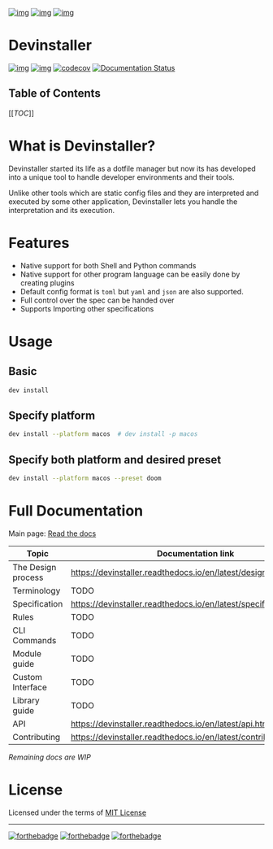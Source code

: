 [![img](https://img.shields.io/badge/Made_in-Doom_Emacs-blue?style=for-the-badge)](https://github.com/hlissner/doom-emacs)
[![img](https://img.shields.io/badge/follow_me-@alka1e-E4405F?style=for-the-badge&logo=instagram&labelColor=8f3c4c&logoColor=white)](https://www.instagram.com/alka1e)
[![img](https://img.shields.io/badge/follow_me-@alka1e-1DA1F2?style=for-the-badge&logo=twitter&labelColor=27597a&logoColor=white)](https://twitter.com/alka1e)

# Devinstaller

[![img](https://img.shields.io/badge/license-mit-blueviolet?style=for-the-badge)]()
[![img](https://img.shields.io/badge/work_in-progress-eb3434?style=for-the-badge&labelColor=7d1616)]()
[![codecov](https://codecov.io/gl/devinstaller/devinstaller/branch/master/graph/badge.svg)](https://codecov.io/gl/devinstaller/devinstaller)
[![Documentation Status](https://readthedocs.org/projects/devinstaller/badge/?version=latest&style=for-the-badge)](https://devinstaller.readthedocs.io/en/latest/?badge=latest)

## Table of Contents

[[_TOC_]]

# What is Devinstaller?

Devinstaller started its life as a dotfile manager but now its has developed into a unique tool to handle developer environments and their tools.

Unlike other tools which are static config files and they are interpreted and executed by some other application, Devinstaller lets you handle the interpretation and its execution.

# Features

- Native support for both Shell and Python commands
- Native support for other program language can be easily done by creating plugins
- Default config format is `toml` but `yaml` and `json` are also supported.
- Full control over the spec can be handed over
- Supports Importing other specifications

# Usage

## Basic

```sh
dev install
```

## Specify platform

```sh
dev install --platform macos  # dev install -p macos
```

## Specify both platform and desired preset

```sh
dev install --platform macos --preset doom
```

# Full Documentation

Main page: [Read the docs](https://devinstaller.readthedocs.io/en/latest/)

| Topic              | Documentation link                                                  |
| ------------------ | ------------------------------------------------------------------- |
| The Design process | <https://devinstaller.readthedocs.io/en/latest/design_process.html> |
| Terminology        | TODO                                                                |
| Specification      | <https://devinstaller.readthedocs.io/en/latest/specification.html>  |
| Rules              | TODO                                                                |
| CLI Commands       | TODO                                                                |
| Module guide       | TODO                                                                |
| Custom Interface   | TODO                                                                |
| Library guide      | TODO                                                                |
| API                | <https://devinstaller.readthedocs.io/en/latest/api.html>            |
| Contributing       | <https://devinstaller.readthedocs.io/en/latest/contributing.html>   |

_Remaining docs are WIP_

# License

Licensed under the terms of [MIT License](LICENSE.md)

---

[![forthebadge](https://forthebadge.com/images/badges/uses-git.svg)](https://forthebadge.com)
[![forthebadge](https://forthebadge.com/images/badges/approved-by-george-costanza.svg)](https://forthebadge.com)
[![forthebadge](https://forthebadge.com/images/badges/certified-snoop-lion.svg)](https://forthebadge.com)
